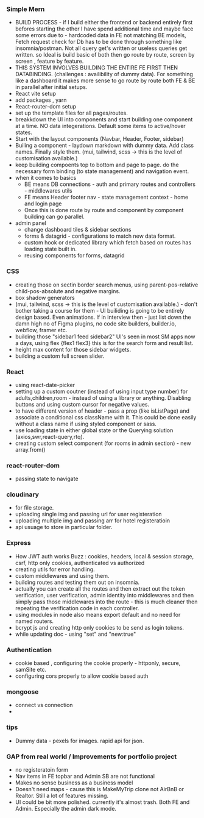### Simple Mern

- BUILD PROCESS - if I build either the frontend or backend entirely first befores starting the other I have spend additional time and maybe face some errors due to - hardcoded data in FE not matching BE models, Fetch request check for Db has to be done through something like insomnia/postman. Not all query get's written or useless queries get written. so Ideal is build basic of both then go route by route, screen by screen , feature by feature.
- THIS SYSTEM INVOLVES BUILDING THE ENTIRE FE FIRST THEN DATABINDING. (challenges : availibility of dummy data). For something like a dashboard it makes more sense to go route by route both FE & BE in parallel after initial setups.
- React vite setup
- add packages , yarn
- React-router-dom setup
- set up the template files for all pages/routes.
- breakkdown the UI into components and start building one component at a time. NO data integerations. Default some items to active/hover states.
- Start with the layout components (Navbar, Header, Footer, sidebar)
- Builing a component - laydown markdown with dummy data. Add class names. Finally style them. (mui, tailwind, scss -> this is the level of customisation available.)
- keep building compoents top to bottom and page to page. do the necessary form binding (to state management) and navigation event.
- when it comes to basics
  - BE means DB connections - auth and primary routes and controllers - middlewares utils
  - FE means Header footer nav - state management context - home and login page
  - Once this is done route by route and component by component building can go parallel.
- admin panel
  - change dashboard tiles & sidebar sections
  - forms & datagrid - configurations to match new data format.
  - custom hook or dedicated library which fetch based on routes has loading state built in.
  - reusing components for forms, datagrid

### CSS

- creating those on sectin border search menus, using parent-pos-relative child-pos-absolute and negative margins.
- box shadow generators
- (mui, tailwind, scss -> this is the level of customisation available.) - don't bother taking a course for them - UI builiding is going to be entirely design based. Even animations. If in interview then - just list down the damn high no of Figma plugins, no code site builders, builder.io, webflow, framer etc.
- building those "sidebar1 feed sidebar2" UI's seen in most SM apps now a days, using flex {flex1 flex3} this is for the search form and result list.
- height max content for those sidebar widgets.
- building a custom full screen slider.

### React

- using react-date-picker
- setting up a custom coutner (instead of using input type number) for adults,children,room - instead of using a library or anything. Disabling buttons and using custom cursor for negative values.
- to have different version of header - pass a prop (like isListPage) and associate a conditional css className with it. This could be done easily without a class name if using styled component or sass.
- use loading state in either global state or the Querying solution (axios,swr,react-query,rtq).
- creating custom select component (for rooms in admin section) - new array.from()

### react-router-dom

- passing state to navigate

### cloudinary

- for file storage.
- uploading single img and passing url for user registeration
- uploading multiple img and passing arr for hotel registeratioin
- api usuage to store in particular folder.

### Express

- How JWT auth works Buzz : cookies, headers, local & session storage, csrf, http only cookies, authenticated vs authorized
- creating utils for error handling.
- custom middlewares and using them.
- building routes and testing them out on insomnia.
- actually you can create all the routes and then extract out the token verification, user verification, admin identity into middlewares and then simply pass those middlewares into the route - this is much cleaner then repeating the verification code in each controller.
- using modules in node also means export default and no need for named routers.
- bcrypt js and creating http only cookies to be send as login tokens.
- while updating doc - using "set" and "new:true"

### Authentication

- cookie based , configuring the cookie properly - httponly, secure, samSite etc.
- configuring cors properly to allow cookie based auth

### mongoose

- connect vs connection
-

### tips

- Dummy data - pexels for images. rapid api for json.

### GAP from real world / Improvements for portfolio project

- no registeratoin form
- Nav items in FE topbar and Admin SB are not functional
- Makes no sense business as a business model
- Doesn't need maps - cause this is MakeMyTrip clone not AirBnB or Realtor. Still a lot of features missing.
- UI could be bit more polished. currently it's almost trash. Both FE and Admin. Especially the admin dark mode.
